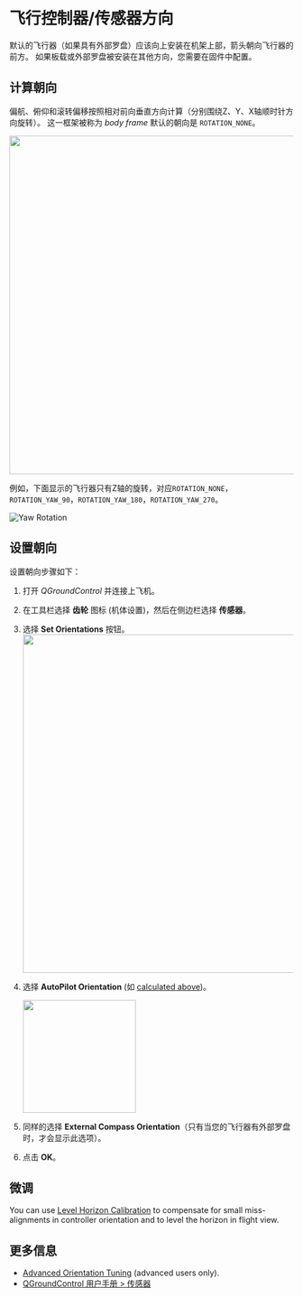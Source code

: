 # 飞行控制器/传感器方向

默认的飞行器（如果具有外部罗盘）应该向上安装在机架上部，箭头朝向飞行器的前方。 如果板载或外部罗盘被安装在其他方向，您需要在固件中配置。

## 计算朝向

偏航、俯仰和滚转偏移按照相对前向垂直方向计算（分别围绕Z、Y、X轴顺时针方向旋转）。 这一框架被称为 *body frame* 默认的朝向是 `ROTATION_NONE`。

<img src="../../images/fc_orientation_1.png" style="width: 600px;" />

例如，下面显示的飞行器只有Z轴的旋转，对应`ROTATION_NONE`，`ROTATION_YAW_90`，`ROTATION_YAW_180`，`ROTATION_YAW_270`。

![Yaw Rotation](../../images/yaw_rotation.png)

## 设置朝向

设置朝向步骤如下：

1. 打开 *QGroundControl* 并连接上飞机。
2. 在工具栏选择 **齿轮** 图标 (机体设置)，然后在侧边栏选择 **传感器**。
3. 选择 **Set Orientations** 按钮。 <img src="../../images/qgc/setup/sensor_orientation_set_orientations.jpg" style="width: 600px;" />
4. 选择 **AutoPilot Orientation** (如 [calculated above](#calculating-orientation))。
    
    <img src="../../images/qgc/setup/sensor_orientation_selector_values.jpg" style="width: 200px;" />

5. 同样的选择 **External Compass Orientation**（只有当您的飞行器有外部罗盘时，才会显示此选项）。

6. 点击 **OK**。

## 微调

You can use [Level Horizon Calibration](../config/level_horizon_calibration.md) to compensate for small miss-alignments in controller orientation and to level the horizon in flight view.

## 更多信息

* [Advanced Orientation Tuning](../advanced_config/advanced_flight_controller_orientation_leveling.md) (advanced users only).
* [QGroundControl 用户手册 > 传感器](https://docs.qgroundcontrol.com/en/SetupView/sensors_px4.html#flight_controller_orientation)